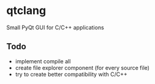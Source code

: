 # qtclang

Small PyQt GUI for C/C++ applications

## Todo

* implement compile all
* create file explorer component (for every source file)
* try to create better compatibility with C/C++
